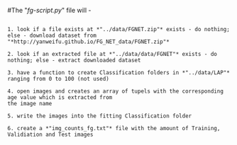 #The "*fg-script.py*" file will -

<pre><code>
1. look if a file exists at *"../data/FGNET.zip"* exists - do nothing; else - download dataset from
"*http://yanweifu.github.io/FG_NET_data/FGNET.zip"*

2. look if an extracted file at *"../data/data/FGNET"* exists - do nothing; else - extract downloaded dataset

3. have a function to create Classification folders in *"../data/LAP"* ranging from 0 to 100 (not used)

4. open images and creates an array of tupels with the corresponding age value which is extracted from
the image name

5. write the images into the fitting Classification folder

6. create a *"img_counts_fg.txt"* file with the amount of Training, Validiation and Test images
</code></pre>